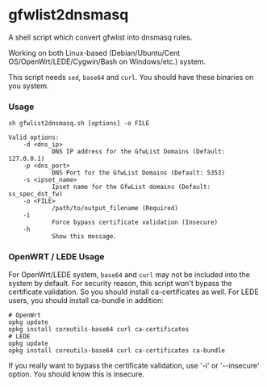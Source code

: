# gfwlist2dnsmasq
A shell script which convert gfwlist into dnsmasq rules.

Working on both Linux-based (Debian/Ubuntu/Cent OS/OpenWrt/LEDE/Cygwin/Bash on Windows/etc.) system.

This script needs `sed`, `base64` and `curl`. You should have these binaries on you system.

### Usage
```
sh gfwlist2dnsmasq.sh [options] -o FILE

Valid options:
    -d <dns_ip>
            DNS IP address for the GfwList Domains (Default: 127.0.0.1)
    -p <dns_port>
            DNS Port for the GfwList Domains (Default: 5353)
    -s <ipset_name>
            Ipset name for the GfwList domains (Default: ss_spec_dst_fw)
    -o <FILE>
            /path/to/output_filename (Required)
    -i
            Force bypass certificate validation (Insecure)
    -h
            Show this message.
```

### OpenWRT / LEDE Usage

For OpenWrt/LEDE system, `base64` and `curl` may not be included into the system by default. For security reason, this script won't bypass the certificate validation. So you should install ca-certificates as well. For LEDE users, you should install ca-bundle in addition:

```
# OpenWrt
opkg update
opkg install coreutils-base64 curl ca-certificates
# LEDE
opkg update
opkg install coreutils-base64 curl ca-certificates ca-bundle
```

If you really want to bypass the certificate validation, use '-i' or '--insecure' option. You should know this is insecure.
